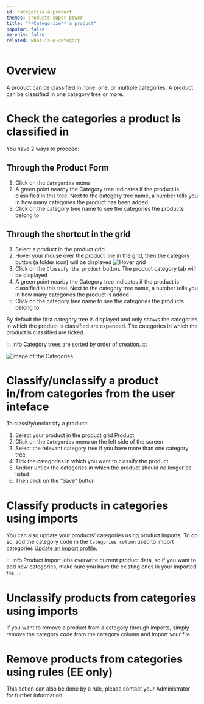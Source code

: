 ```yaml
---
id: categorize-a-product
themes: products-super-power
title: "**Categorize** a product"
popular: false
ee-only: false
related: what-is-a-category
---
```


# Overview

A product can be classified in none, one, or multiple categories. A product can be classified in one category tree or more.

# Check the categories a product is classified in

You have 2 ways to proceed:

## Through the Product Form

1.  Click on the `Categories` menu
1.  A green point nearby the Category tree indicates if the product is classified in this tree. Next to the category tree name, a number tells you in how many categories the product has been added
1.  Click on the category tree name to see the categories the products belong to

## Through the shortcut in the grid

1.  Select a product in the product grid
1.  Hover your mouse over the product line in the grid, then the category button (a folder icon) will be displayed
![Hover grid](../img/Products_GridHover.png)
1.  Click on the `Classify the product` button. The product category tab will be displayed
1.  A green point nearby the Category tree indicates if the product is classified in this tree. Next to the category tree name, a number tells you in how many categories the product is added
1.  Click on the category tree name to see the categories the products belong to

By default the first category tree is displayed and only shows the categories in which the product is classified are expanded. The categories in which the product is classified are ticked.

::: info
Category trees are sorted by order of creation.
:::

![Image of the Categories](../img/Products_PEF6_Category.png)

# Classify/unclassify a product in/from categories from the user inteface

To classify/unclassify a product:
1.  Select your product in the product grid Product
1.  Click on the `Categories` menu on the left side of the screen
1.  Select the relevant category tree if you have more than one category tree
1.  Tick the categories in which you want to classify the product
1.  And/or untick the categories in which the product should no longer be listed
1.  Then click on the “Save” button

# Classify products in categories using imports

You can also update your products' categories using product imports. To do so, add the category code in the `Categories column` used to import categories [Update an import profile](/articles/imports.html#update-an-import-profile).

::: info
Product import jobs overwrite current product data, so if you want to add new categories, make sure you have the existing ones in your imported file.
:::

# Unclassify products from categories using imports

If you want to remove a product from a category through imports, simply remove the category code from the category column and import your file.

# Remove products from categories using rules (EE only)

This action can also be done by a rule, please contact your Administrator for further information.

